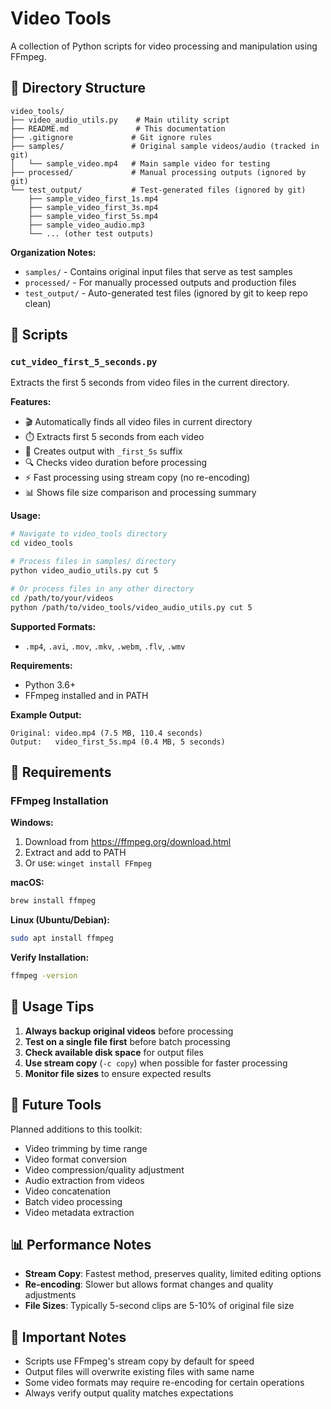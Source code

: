 # Video Tools

A collection of Python scripts for video processing and manipulation using FFmpeg.

## 📁 Directory Structure

```
video_tools/
├── video_audio_utils.py    # Main utility script
├── README.md               # This documentation
├── .gitignore             # Git ignore rules
├── samples/               # Original sample videos/audio (tracked in git)
│   └── sample_video.mp4   # Main sample video for testing
├── processed/             # Manual processing outputs (ignored by git)
└── test_output/           # Test-generated files (ignored by git)
    ├── sample_video_first_1s.mp4
    ├── sample_video_first_3s.mp4
    ├── sample_video_first_5s.mp4
    ├── sample_video_audio.mp3
    └── ... (other test outputs)
```

**Organization Notes:**
- `samples/` - Contains original input files that serve as test samples
- `processed/` - For manually processed outputs and production files  
- `test_output/` - Auto-generated test files (ignored by git to keep repo clean)

## 📁 Scripts

### `cut_video_first_5_seconds.py`
Extracts the first 5 seconds from video files in the current directory.

**Features:**
- 🎬 Automatically finds all video files in current directory
- ⏱️ Extracts first 5 seconds from each video
- 📁 Creates output with `_first_5s` suffix
- 🔍 Checks video duration before processing
- ⚡ Fast processing using stream copy (no re-encoding)
- 📊 Shows file size comparison and processing summary

**Usage:**
```bash
# Navigate to video_tools directory
cd video_tools

# Process files in samples/ directory
python video_audio_utils.py cut 5

# Or process files in any other directory
cd /path/to/your/videos
python /path/to/video_tools/video_audio_utils.py cut 5
```

**Supported Formats:**
- `.mp4`, `.avi`, `.mov`, `.mkv`, `.webm`, `.flv`, `.wmv`

**Requirements:**
- Python 3.6+
- FFmpeg installed and in PATH

**Example Output:**
```
Original: video.mp4 (7.5 MB, 110.4 seconds)
Output:   video_first_5s.mp4 (0.4 MB, 5 seconds)
```

## 🔧 Requirements

### FFmpeg Installation

**Windows:**
1. Download from https://ffmpeg.org/download.html
2. Extract and add to PATH
3. Or use: `winget install FFmpeg`

**macOS:**
```bash
brew install ffmpeg
```

**Linux (Ubuntu/Debian):**
```bash
sudo apt install ffmpeg
```

**Verify Installation:**
```bash
ffmpeg -version
```

## 📝 Usage Tips

1. **Always backup original videos** before processing
2. **Test on a single file first** before batch processing
3. **Check available disk space** for output files
4. **Use stream copy** (`-c copy`) when possible for faster processing
5. **Monitor file sizes** to ensure expected results

## 🎯 Future Tools

Planned additions to this toolkit:
- Video trimming by time range
- Video format conversion
- Video compression/quality adjustment
- Audio extraction from videos
- Video concatenation
- Batch video processing
- Video metadata extraction

## 📊 Performance Notes

- **Stream Copy**: Fastest method, preserves quality, limited editing options
- **Re-encoding**: Slower but allows format changes and quality adjustments
- **File Sizes**: Typically 5-second clips are 5-10% of original file size

## 🚨 Important Notes

- Scripts use FFmpeg's stream copy by default for speed
- Output files will overwrite existing files with same name
- Some video formats may require re-encoding for certain operations
- Always verify output quality matches expectations 